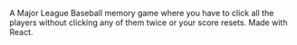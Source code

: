 A Major League Baseball memory game where you have to click all the players without clicking any of them twice or your score resets. Made with React.
